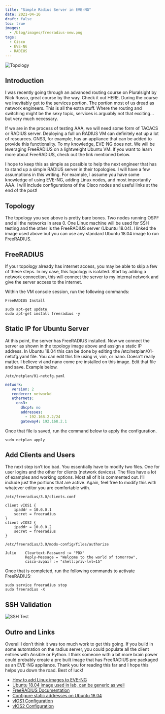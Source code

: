 ```yaml
---
title: "Simple Radius Server in EVE-NG"
date: 2021-04-16
draft: false
toc: true
images:
  - /blog/images/freeradius-new.png
tags:
  - Cisco
  - EVE-NG
  - RADIUS
---
```


![Topology](/blog/images/freeradius-new.png)

## Introduction

I was recently going through an advanced routing course on Pluralsight by Nick Russo, great course by the way. Check it out HERE. During the course we inevitably get to the services portion. The portion most of us dread as network engineers. This is all the extra stuff. Where the routing and switching might be the sexy topic, services is arguably not that exciting… but very much necessary.

If we are in the process of testing AAA, we will need some form of TACACS or RADIUS server. Deploying a full on RADIUS VM can definitely eat up a lot of resources. GNS3, for example, has an appliance that can be added to provide this functionality. To my knowledge, EVE-NG does not. We will be leveraging FreeRADIUS on a lightweight Ubuntu VM. If you want to learn more about FreeRADIUS, check out the link mentioned below.

I hope to keep this as simple as possible to help the next engineer that has to stand up a simple RADIUS server in their topologies. I will have a few assumptions in this writing. For example, I assume you have some knowledge of using EVE-NG, adding Linux nodes, and most importantly AAA. I will include configurations of the Cisco nodes and useful links at the end of the post!

## Topology

The topology you see above is pretty bare bones. Two nodes running OSPF and all the networks in area 0. One Linux machine will be used for SSH testing and the other is the FreeRADIUS server (Ubuntu 18.04). I linked the image used above but you can use any standard Ubuntu 18.04 image to run FreeRADIUS.

## FreeRADIUS

If your topology already has internet access, you may be able to skip a few of these steps. In my case, this topology is isolated. Start by adding a network connection, this will connect the server to my internal network and give the server access to the internet.

Within the VM console session, run the following commands:

`FreeRADIUS Install`

```shell
sudo apt-get update
sudo apt-get install freeradius -y
```

## Static IP for Ubuntu Server

At this point, the server has FreeRADIUS installed. Now we connect the server as shown in the topology image above and assign a static IP address. In Ubuntu 18.04 this can be done by editing the /etc/netplan/01-netcfg.yaml file. You can edit this file using vi, vim, or nano. Doesn't really matter. I believe vi and nano come pre installed on this image. Edit that file and save. Example below.

`/etc/netplan/01-netcfg.yaml`

```yaml
network:
   version: 2
   renderer: networkd
   ethernets:
     ens3:
       dhcp4: no
       addresses:
         - 192.168.2.2/24
       gateway4: 192.168.2.1
```

Once that file is saved, run the command below to apply the configuration.

```shell
sudo netplan apply
```

## Add Clients and Users

The next step isn’t too bad. You essentially have to modify two files. One for user logins and the other for clients (network devices). The files have a lot of examples and working options. Most all of it is commented out. I’ll include just the portions that are active. Again, feel free to modify this with whatever editor you are comfortable with.

`/etc/freeradius/3.0/clients.conf`

```text
client vIOS1 {
    ipaddr = 10.0.0.1
    secret = freeradius
}
client vIOS2 {
    ipaddr = 10.0.0.2
    secret = freeradius
}
```

`/etc/freeradius/3.0/mods-config/files/authorize`

```text
Julio    Cleartext-Password := "PDX"
         Reply-Message = "Welcome to the world of tomorrow",
         cisco-avpair := "shell:priv-lvl=15"
```

Once that is completed, run the following commands to activate FreeRADIUS:

```shell
sudo service freeradius stop
sudo freeradius -X
```

## SSH Validation

![SSH Test](/blog/images/ssh_test_radius.png)

## Outro and Links

Overall I don’t think it was too much work to get this going. If you build in some automation on the radius server, you could populate all the client entries with Ansible or Python. I think someone with a bit more brain power could probably create a pre built image that has FreeRADIUS pre packaged as an EVE-NG appliance. Thank you for reading this far and I hope this helps you down the road. Best of luck!

- [How to add Linux images to EVE-NG](https://www.eve-ng.net/index.php/documentation/howtos/howto-create-own-linux-host-image/)
- [Ubuntu 18.04 image used in lab, can be generic as well](https://ipnet.xyz/2018/06/ubuntu-image-for-eve-ng-python-for-network-engineers/)
- [FreeRADIUS Documentation](https://freeradius.org/)
- [Configure static addresses on Ubuntu 18.04](https://linuxize.com/post/how-to-configure-static-ip-address-on-ubuntu-18-04/)
- [vIOS1 Configuration](/blog/files/vIOS1.txt)
- [vIOS2 Configuration](/blog/files/vIOS2.txt)
